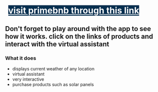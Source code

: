 ﻿# <a href="https://primebnb.herokuapp.com" style="margin: 10px; background-color: #062F4F; color: #fff">visit primebnb through this link</a>
## Don't forget to play around with the app to see how it works. click on the links of products and interact with the virtual assistant

### What it does
* displays current weather of any location
* virtual assistant
* very interactive
* purchase products such as solar panels
